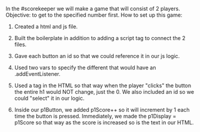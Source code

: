 In the #scorekeeper we will make a game that will consist of 2 players.
Objective: to get to the specified number first.
How to set up this game:
1) Created a html and js file.
2) Built the boilerplate in addition to adding a script tag to connect the 2 files.
3) Gave each button an id so that we could reference it in our js logic.
4) Used two vars to specify the different <buttons> that would have an .addEventListener.

5) Used a <span> tag in the HTML so that way when the player "clicks" the button the entire h1 would NOT change, just the 0.  We also included an id so we could "select" it in our logic.

6) Inside our p1Button, we added p1Score++ so it will increment by 1 each time the button is pressed.  Immediately, we made the p1Display = p1Score so that way as the score is increased so is the text in our HTML.